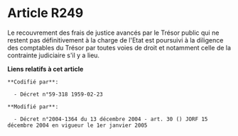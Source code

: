 # Article R249

Le recouvrement des frais de justice avancés par le Trésor public qui ne restent pas définitivement à la charge de l'Etat est
poursuivi à la diligence des comptables du Trésor par toutes voies de droit et notamment celle de la contrainte judiciaire
s'il y a lieu.

**Liens relatifs à cet article**

	**Codifié par**:

	  - Décret n°59-318 1959-02-23

	**Modifié par**:

	  - Décret n°2004-1364 du 13 décembre 2004 - art. 30 () JORF 15 décembre 2004 en vigueur le 1er janvier 2005
